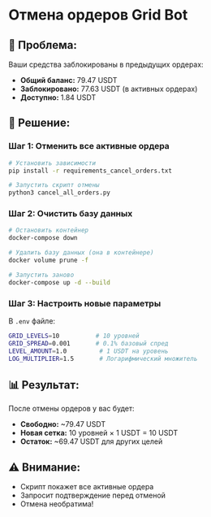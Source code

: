 # Отмена ордеров Grid Bot

## 🚨 **Проблема:**
Ваши средства заблокированы в предыдущих ордерах:
- **Общий баланс:** 79.47 USDT
- **Заблокировано:** 77.63 USDT (в активных ордерах)
- **Доступно:** 1.84 USDT

## 🔧 **Решение:**

### **Шаг 1: Отменить все активные ордера**
```bash
# Установить зависимости
pip install -r requirements_cancel_orders.txt

# Запустить скрипт отмены
python3 cancel_all_orders.py
```

### **Шаг 2: Очистить базу данных**
```bash
# Остановить контейнер
docker-compose down

# Удалить базу данных (она в контейнере)
docker volume prune -f

# Запустить заново
docker-compose up -d --build
```

### **Шаг 3: Настроить новые параметры**
В `.env` файле:
```bash
GRID_LEVELS=10          # 10 уровней
GRID_SPREAD=0.001       # 0.1% базовый спред
LEVEL_AMOUNT=1.0         # 1 USDT на уровень
LOG_MULTIPLIER=1.5       # Логарифмический множитель
```

## 📊 **Результат:**
После отмены ордеров у вас будет:
- **Свободно:** ~79.47 USDT
- **Новая сетка:** 10 уровней × 1 USDT = 10 USDT
- **Остаток:** ~69.47 USDT для других целей

## ⚠️ **Внимание:**
- Скрипт покажет все активные ордера
- Запросит подтверждение перед отменой
- Отмена необратима!
